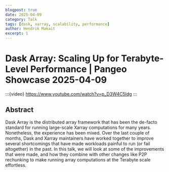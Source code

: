 ```yaml
---
blogpost: true
date: 2025-04-09
category: Talk
tags: [dask, xarray, scalability, performance]
author: Hendrik Makait
excerpt: 1
---
```

# Dask Array: Scaling Up for Terabyte-Level Performance | Pangeo Showcase 2025-04-09

:::{video} https://www.youtube.com/watch?v=p_D3W4C5ldg
:::

## Abstract

Dask Array is the distributed array framework that has been the de-facto standard for running large-scale Xarray computations for many years.
Nonetheless, the experience has been mixed. Over the last couple of months, Dask and Xarray maintainers have worked together to improve several shortcomings that have made workloads painful to run (or fail altogether) in the past.
In this talk, we will look at some of the improvements that were made, and how they combine with other changes like P2P rechunking to make running array computations at the Terabyte scale effortless.
